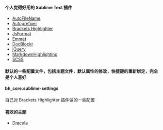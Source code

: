 #### 个人觉得好用的 Sublime Text 插件

* [AutoFileName][1]
* [Autoprefixer][2]
* [Brackets Highlighter][3]
* [JsFormat][4]
* [Emmet][5]
* [DocBlockr][6]
* [jQuery][7]
* [MarkdownHighlighting][8]
* [SCSS][9]

#### 默认的一些配置文件，包括主题文件，默认属性的修改，快捷键的重新绑定，完全是个人喜好

#### bh_core.sublime-settings

自己对 Brackets Highlighter 插件做的一些配置

#### 喜欢的主题

* [Dracula][10]

[1]: https://github.com/BoundInCode/AutoFileName
[2]: https://github.com/sindresorhus/sublime-autoprefixer
[3]: https://github.com/facelessuser/BracketHighlighter
[4]: https://github.com/jdc0589/JsFormat
[5]: http://emmet.io/
[6]: https://github.com/spadgos/sublime-jsdocs
[7]: https://github.com/SublimeText/jQuery
[8]: https://github.com/braver/MarkdownHighlighting
[9]: https://github.com/MarioRicalde/SCSS.tmbundle
[10]: http://zenorocha.github.io/dracula-theme/